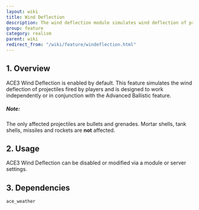 ```yaml
---
layout: wiki
title: Wind Deflection
description: The wind deflection module simulates wind deflection of projectiles
group: feature
category: realism
parent: wiki
redirect_from: "/wiki/feature/windeflection.html"
---
```


## 1. Overview

ACE3 Wind Deflection is enabled by default. This feature simulates the wind deflection of projectiles fired by players and is designed to work independently or in conjunction with the Advanced Ballistic feature.

<div class="panel callout">
    <h5>Note:</h5>
    <p>The only affected projectiles are bullets and grenades. Mortar shells, tank shells, missiles and rockets are <b>not</b> affected.</p>
</div>

## 2. Usage

ACE3 Wind Deflection can be disabled or modified via a module or server settings.


## 3. Dependencies

`ace_weather`
